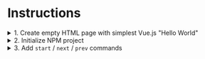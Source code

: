 # Instructions

<details><summary>1. Create empty HTML page with simplest Vue.js "Hello World"</summary><p>

```html
<!doctype html>
<html>
<body>
    <div id="app">
        <h1>{{ title }}</h1>
    </div>

    <script src='https://unpkg.com/vue'></script>
    <script>
        new Vue({
            el: '#app',
            data: {
                title: 'Hello Vue.js'
            },
        })
    </script>
</body>
</html>
```
</p></details>

<details><summary>2. Initialize NPM project</summary><p>

```sh
$ npm init -y
# We only need [ name, version, license ] in package.json
```

- Add [live-server](https://www.npmjs.com/package/live-server) to ease development

```sh
$ npm i live-server
```

- Add .gitignore

```
node_modules/
```
</p></details>

<details><summary>3. Add <code>start</code> / <code>next</code> / <code>prev</code> commands</summary><p>

```json
...
"scripts": {
    "start": "live-server",
    "next": "git next",
    "prev": "git prev"
}
...
```

In ~/.gitconfig

```txt
[alias]
    next   = "!git checkout -f $(git rev-list --topo-order HEAD..master | tail -1)"
    prev   = checkout -f HEAD~
```

</p></details>